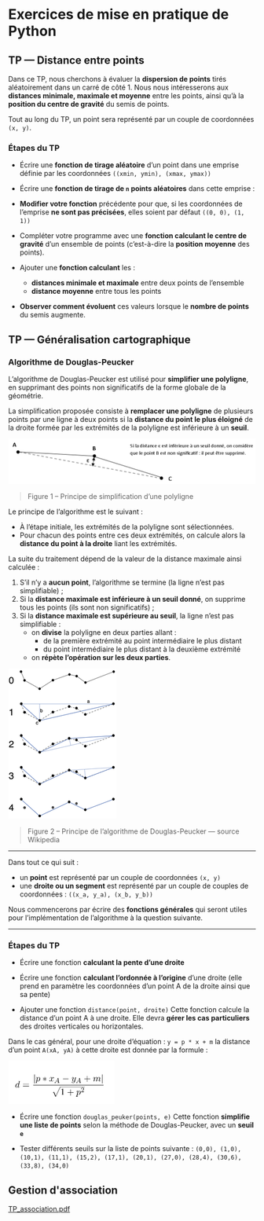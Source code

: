 # Exercices de mise en pratique de Python

## TP — Distance entre points

Dans ce TP, nous cherchons à évaluer la **dispersion de points** tirés aléatoirement dans un carré de côté 1.
Nous nous intéresserons aux **distances minimale, maximale et moyenne** entre les points,
ainsi qu’à la **position du centre de gravité** du semis de points.

Tout au long du TP, un point sera représenté par un couple de coordonnées `(x, y)`.

### Étapes du TP

- Écrire une **fonction de tirage aléatoire** d’un point dans une emprise définie par les coordonnées `((xmin, ymin), (xmax, ymax))`

- Écrire une **fonction de tirage de `n` points aléatoires** dans cette emprise :

- **Modifier votre fonction** précédente pour que, si les coordonnées de l’emprise **ne sont pas précisées**, elles soient par défaut `((0, 0), (1, 1))`

- Compléter votre programme avec une **fonction calculant le centre de gravité** d’un ensemble de points (c’est-à-dire la **position moyenne** des points).

- Ajouter une **fonction calculant** les :
  - **distances minimale et maximale** entre deux points de l’ensemble
  - **distance moyenne** entre tous les points

- **Observer comment évoluent** ces valeurs lorsque le **nombre de points** du semis augmente.


## TP — Généralisation cartographique

### Algorithme de Douglas-Peucker

L’algorithme de Douglas-Peucker est utilisé pour **simplifier une polyligne**, en supprimant des points non significatifs de la forme globale de la géométrie.

La simplification proposée consiste à **remplacer une polyligne** de plusieurs points par une ligne à deux points si la **distance du point le plus éloigné** de la droite formée par les extrémités de la polyligne est inférieure à un **seuil**.

![Figure 1](img/dougpeuck-0.png)
> Figure 1 – Principe de simplification d’une polyligne

Le principe de l’algorithme est le suivant :

- À l’étape initiale, les extrémités de la polyligne sont sélectionnées.
- Pour chacun des points entre ces deux extrémités, on calcule alors la **distance du point à la droite** liant les extrémités.

La suite du traitement dépend de la valeur de la distance maximale ainsi calculée :

1. S’il n’y a **aucun point**, l’algorithme se termine (la ligne n’est pas simplifiable) ;
2. Si la **distance maximale est inférieure à un seuil donné**, on supprime tous les points (ils sont non significatifs) ;
3. Si la **distance maximale est supérieure au seuil**, la ligne n’est pas simplifiable :
   - on **divise** la polyligne en deux parties allant :
     - de la première extrémité au point intermédiaire le plus distant
     - du point intermédiaire le plus distant à la deuxième extrémité
   - on **répète l’opération sur les deux parties**.

![Figure 2](img/dougpeuck-1.png)
> Figure 2 – Principe de l’algorithme de Douglas-Peucker — source Wikipedia

---

Dans tout ce qui suit :

- un **point** est représenté par un couple de coordonnées `(x, y)`
- une **droite ou un segment** est représenté par un couple de couples de coordonnées :
  `((x_a, y_a), (x_b, y_b))`

Nous commencerons par écrire des **fonctions générales** qui seront utiles pour l’implémentation de l’algorithme à la question suivante.

---

### Étapes du TP

- Écrire une fonction **calculant la pente d’une droite**
- Écrire une fonction **calculant l’ordonnée à l’origine** d’une droite
  (elle prend en paramètre les coordonnées d’un point A de la droite ainsi que sa pente)

- Ajouter une fonction `distance(point, droite)`
  Cette fonction calcule la distance d’un point A à une droite.
  Elle devra **gérer les cas particuliers** des droites verticales ou horizontales.

Dans le cas général, pour une droite d’équation :
`y = p * x + m`
la distance d’un point `A(xA, yA)` à cette droite est donnée par la formule :

![d = abs(p * xA - yA + m) / sqrt(1 + p²)](img/dougpeuck-2.png)

- Écrire une fonction `douglas_peuker(points, e)`
  Cette fonction **simplifie une liste de points** selon la méthode de Douglas-Peucker, avec un **seuil `e`**

- Tester différents seuils sur la liste de points suivante : `(0,0), (1,0), (10,1), (11,1), (15,2), (17,1), (20,1), (27,0), (28,4), (30,6), (33,8), (34,0)`


## Gestion d'association
[TP_association.pdf](tp/TP_association.pdf)

